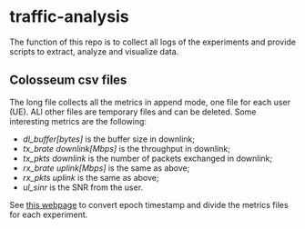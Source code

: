# traffic-analysis

The function of this repo is to collect all logs of the experiments and provide scripts to extract, analyze and visualize data.

## Colosseum csv files

The long file collects all the metrics in append mode, one file for each user (UE). ALl other files are temporary files and can be deleted. Some interesting metrics are the following:

- _dl_buffer[bytes]_ is the buffer size in downlink;
- _tx_brate downlink[Mbps]_ is the throughput in downlink;
- _tx_pkts downlink_ is the number of packets exchanged in downlink;
- _rx_brate uplink[Mbps]_ is the same as above;
- _rx_pkts uplink_ is the same as above;
- _ul_sinr_ is the SNR from the user.

See [this webpage](https://www.epochconverter.com/) to convert epoch timestamp and divide the metrics files for each experiment.
